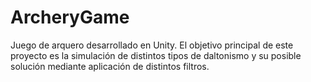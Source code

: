 # ArcheryGame

Juego de arquero desarrollado en Unity. El objetivo principal de este proyecto es la simulación de distintos tipos de daltonismo y su posible solución mediante aplicación de distintos filtros.
 
